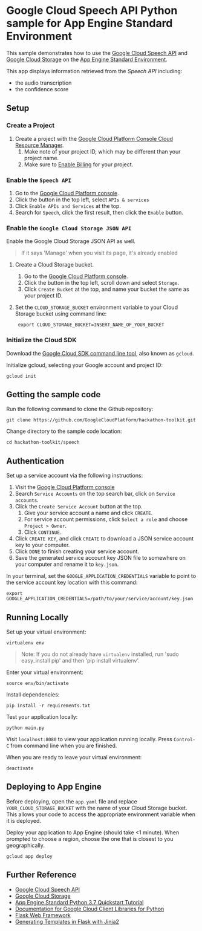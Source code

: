 # Google Cloud Speech API Python sample for App Engine Standard Environment

This sample demonstrates how to use the [Google Cloud Speech API](https://cloud.google.com/speech/) and [Google Cloud Storage](https://cloud.google.com/storage/) on the [App Engine Standard Environment](https://cloud.google.com/appengine/docs/standard/python3/).

This app displays information retrieved from the _Speech API_ including:
- the audio transcription
- the confidence score

## Setup

### Create a Project

1. Create a project with the [Google Cloud Platform Console Cloud Resource Manager](https://console.cloud.google.com/cloud-resource-manager).
    1. Make note of your project ID, which may be different than your project name.
    1. Make sure to [Enable Billing](https://console.cloud.google.com/billing?debugUI=DEVELOPERS) for your project.

### Enable the `Speech API`

1. Go to the [Google Cloud Platform console](https://console.cloud.google.com).
1. Click the button in the top left, select `APIs & services`
1. Click `Enable APIs and Services` at the top.
1. Search for `Speech`, click the first result, then click the `Enable` button.

### Enable the `Google Cloud Storage JSON API`

Enable the Google Cloud Storage JSON API as well.

> If it says 'Manage' when you visit its page, it's already enabled

1. Create a Cloud Storage bucket.
    1. Go to the [Google Cloud Platform console](https://console.cloud.google.com).
    1. Click the button in the top left, scroll down and select `Storage`.
    1. Click `Create Bucket` at the top, and name your bucket the same as your project ID.
1. Set the `CLOUD_STORAGE_BUCKET` environment variable to your Cloud Storage bucket using command line:

        export CLOUD_STORAGE_BUCKET=INSERT_NAME_OF_YOUR_BUCKET

### Initialize the Cloud SDK

Download the [Google Cloud SDK command line tool](https://cloud.google.com/sdk/downloads#interactive), also known as `gcloud`.

Initialize gcloud, selecting your Google account and project ID:

    gcloud init

## Getting the sample code

Run the following command to clone the Github repository:

    git clone https://github.com/GoogleCloudPlatform/hackathon-toolkit.git

Change directory to the sample code location:

    cd hackathon-toolkit/speech

## Authentication

Set up a service account via the following instructions:

1. Visit the [Google Cloud Platform console](https://console.cloud.google.com)
1. Search `Service Accounts` on the top search bar, click on `Service accounts`.
1. Click the `Create Service Account` button at the top.
    1. Give your service account a name and click `CREATE`.
    1. For service account permissions, click `Select a role` and choose `Project > Owner`.
    1. Click `CONTINUE`.
1. Click `CREATE KEY`, and click `CREATE` to download a JSON service account key to your computer.
1. Click `DONE` to finish creating your service account.
1. Save the generated service account key JSON file to somewhere on your computer and rename it to `key.json`.

In your terminal, set the `GOOGLE_APPLICATION_CREDENTIALS` variable to point to the service account key location with this command:

    export GOOGLE_APPLICATION_CREDENTIALS=/path/to/your/service/account/key.json

## Running Locally

Set up your virtual environment:

    virtualenv env

> Note: If you do not already have `virtualenv` installed, run 'sudo easy_install pip' and then 'pip install virtualenv'.

Enter your virtual environment:

    source env/bin/activate

Install dependencies:

    pip install -r requirements.txt

Test your application locally:

    python main.py

Visit `localhost:8080` to view your application running locally. Press `Control-C` from command line when you are finished.

When you are ready to leave your virtual environment:

    deactivate

## Deploying to App Engine

Before deploying, open the `app.yaml` file and replace `YOUR_CLOUD_STORAGE_BUCKET` with the name of your Cloud Storage bucket. This allows your code to access the appropriate environment variable when it is deployed.

Deploy your application to App Engine (should take <1 minute). When prompted to choose a region, choose the one that is closest to you geographically.

    gcloud app deploy

## Further Reference

- [Google Cloud Speech API](https://cloud.google.com/speech/docs/)
- [Google Cloud Storage](https://cloud.google.com/storage/docs/)
- [App Engine Standard Python 3.7 Quickstart Tutorial](https://cloud.google.com/appengine/docs/standard/python3/quickstart)
- [Documentation for Google Cloud Client Libraries for Python](https://googlecloudplatform.github.io/google-cloud-python/latest/index.html)
- [Flask Web Framework](http://flask.pocoo.org/docs/1.0/)
- [Generating Templates in Flask with Jinja2](http://flask.pocoo.org/docs/1.0/quickstart/#rendering-templates)
